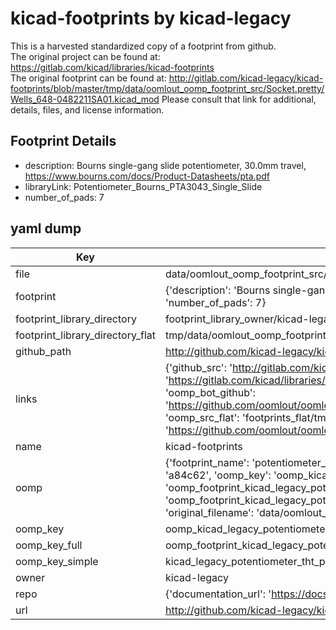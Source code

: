 # kicad-footprints by kicad-legacy  
This is a harvested standardized copy of a footprint from github.  
The original project can be found at:  
https://gitlab.com/kicad/libraries/kicad-footprints  
The original footprint can be found at:
http://gitlab.com/kicad-legacy/kicad-footprints/blob/master/tmp/data/oomlout_oomp_footprint_src/Socket.pretty/Wells_648-0482211SA01.kicad_mod
Please consult that link for additional, details, files, and license information.  
## Footprint Details
* description: Bourns single-gang slide potentiometer, 30.0mm travel, https://www.bourns.com/docs/Product-Datasheets/pta.pdf  
* libraryLink: Potentiometer_Bourns_PTA3043_Single_Slide  
* number_of_pads: 7  
## yaml dump  
| Key | Value |  
| --- | --- |  
| file | data/oomlout_oomp_footprint_src/kicad-footprints/Potentiometer_THT.pretty/Potentiometer_Bourns_PTA3043_Single_Slide.kicad_mod |  
| footprint | {'description': 'Bourns single-gang slide potentiometer, 30.0mm travel, https://www.bourns.com/docs/Product-Datasheets/pta.pdf', 'libraryLink': 'Potentiometer_Bourns_PTA3043_Single_Slide', 'number_of_pads': 7} |  
| footprint_library_directory | footprint_library_owner/kicad-legacy_kicad-footprints |  
| footprint_library_directory_flat | tmp/data/oomlout_oomp_footprint_src/footprints_flat/kicad_legacy_potentiometer_tht_potentiometer_bourns_pta3043_single_slide/working |  
| github_path | http://github.com/kicad-legacy/kicad-footprints/blob/master/tmp/data/oomlout_oomp_footprint_src/Potentiometer_THT.pretty/Potentiometer_Bourns_PTA3043_Single_Slide.kicad_mod |  
| links | {'github_src': 'http://gitlab.com/kicad-legacy/kicad-footprints/blob/master/tmp/data/oomlout_oomp_footprint_src/Socket.pretty/Wells_648-0482211SA01.kicad_mod', 'github_src_repo': 'https://gitlab.com/kicad/libraries/kicad-footprints', 'oomp_bot': 'tmp/data/oomlout_oomp_footprint_src/footprints/kicad_legacy_potentiometer_tht_potentiometer_bourns_pta3043_single_slide/working', 'oomp_bot_github': 'https://github.com/oomlout/oomlout_oomp_footprint_bot/tree/main/tmp/data/oomlout_oomp_footprint_src/footprints/kicad_legacy_potentiometer_tht_potentiometer_bourns_pta3043_single_slide/working', 'oomp_src_flat': 'footprints_flat/tmp/data/oomlout_oomp_footprint_src/footprints_flat/kicad_legacy_potentiometer_tht_potentiometer_bourns_pta3043_single_slide/working', 'oomp_src_flat_github': 'https://github.com/oomlout/oomlout_oomp_footprint_src/tree/main/tmp/data/oomlout_oomp_footprint_src/footprints_flat/kicad_legacy_potentiometer_tht_potentiometer_bourns_pta3043_single_slide/working'} |  
| name | kicad-footprints |  
| oomp | {'footprint_name': 'potentiometer_bourns_pta3043_single_slide', 'library_name': 'potentiometer_tht', 'md5': 'a84c6201830f63ca4dfc84b34bdaa08e', 'md5_10': 'a84c620183', 'md5_5': 'a84c6', 'md5_6': 'a84c62', 'oomp_key': 'oomp_kicad_legacy_potentiometer_tht_potentiometer_bourns_pta3043_single_slide', 'oomp_key_extra': 'oomp_footprint_kicad_legacy_potentiometer_tht_potentiometer_bourns_pta3043_single_slide', 'oomp_key_full': 'oomp_footprint_kicad_legacy_potentiometer_tht_potentiometer_bourns_pta3043_single_slide_a84c62', 'oomp_key_simple': 'kicad_legacy_potentiometer_tht_potentiometer_bourns_pta3043_single_slide', 'original_filename': 'data/oomlout_oomp_footprint_src/kicad-footprints/Potentiometer_THT.pretty/Potentiometer_Bourns_PTA3043_Single_Slide.kicad_mod', 'owner_name': 'kicad_legacy'} |  
| oomp_key | oomp_kicad_legacy_potentiometer_tht_potentiometer_bourns_pta3043_single_slide |  
| oomp_key_full | oomp_footprint_kicad_legacy_potentiometer_tht_potentiometer_bourns_pta3043_single_slide |  
| oomp_key_simple | kicad_legacy_potentiometer_tht_potentiometer_bourns_pta3043_single_slide |  
| owner | kicad-legacy |  
| repo | {'documentation_url': 'https://docs.github.com/rest/repos/repos#get-a-repository', 'message': 'Not Found'} |  
| url | http://github.com/kicad-legacy/kicad-footprints |  

